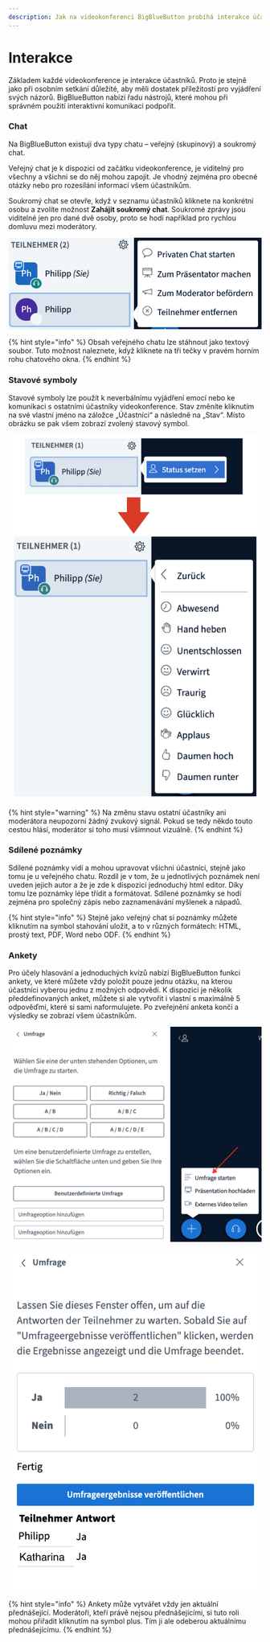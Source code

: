 ```yaml
---
description: Jak na videokonferenci BigBlueButton probíhá interakce účastníků?
---
```


# Interakce

Základem každé videokonference je interakce účastníků. Proto je stejně jako při osobním setkání důležité, aby měli dostatek příležitostí pro vyjádření svých názorů. BigBlueButton nabízí řadu nástrojů, které mohou při správném použití interaktivní komunikaci podpořit.

### Chat

Na BigBlueButton existují dva typy chatu – veřejný \(skupinový\) a soukromý chat.

Veřejný chat je k dispozici od začátku videokonference, je viditelný pro všechny a všichni se do něj mohou zapojit. Je vhodný zejména pro obecné otázky nebo pro rozesílání informací všem účastníkům.

Soukromý chat se otevře, když v seznamu účastníků kliknete na konkrétní osobu a zvolíte možnost **Zahájit soukromý chat**. Soukromé zprávy jsou viditelné jen pro dané dvě osoby, proto se hodí například pro rychlou domluvu mezi moderátory.

![Soukrom&#xFD; chat zah&#xE1;j&#xED;te kliknut&#xED;m na jm&#xE9;no](../../.gitbook/assets/teilnehmer-verwalten.png)

{% hint style="info" %}
Obsah veřejného chatu lze stáhnout jako textový soubor. Tuto možnost naleznete, když kliknete na tři tečky v pravém horním rohu chatového okna.
{% endhint %}

### Stavové symboly

Stavové symboly lze použít k neverbálnímu vyjádření emocí nebo ke komunikaci s ostatními účastníky videokonference. Stav změníte kliknutím na své vlastní jméno na záložce „Účastníci“ a následně na „Stav“. Místo obrázku se pak všem zobrazí zvolený stavový symbol.

![Zm&#x11B;na stavu](../../.gitbook/assets/status-setzen.jpeg)

{% hint style="warning" %}
Na změnu stavu ostatní účastníky ani moderátora neupozorní žádný zvukový signál. Pokud se tedy někdo touto cestou hlásí, moderátor si toho musí všimnout vizuálně.
{% endhint %}

### Sdílené poznámky

Sdílené poznámky vidí a mohou upravovat všichni účastníci, stejně jako tomu je u veřejného chatu. Rozdíl je v tom, že u jednotlivých poznámek není uveden jejich autor a že je zde k dispozici jednoduchý html editor. Díky tomu lze poznámky lépe třídit a formátovat. Sdílené poznámky se hodí zejména pro společný zápis nebo zaznamenávání myšlenek a nápadů.

{% hint style="info" %}
Stejně jako veřejný chat si poznámky můžete kliknutím na symbol stahování uložit, a to v různých formátech: HTML, prostý text, PDF, Word nebo ODF.
{% endhint %}

### Ankety

Pro účely hlasování a jednoduchých kvízů nabízí BigBlueButton funkci ankety, ve které můžete vždy položit pouze jednu otázku, na kterou účastníci vyberou jednu z možných odpovědí. K dispozici je několik předdefinovaných anket, můžete si ale vytvořit i vlastní s maximálně 5 odpověďmi, které si sami naformulujete. Po zveřejnění anketa končí a výsledky se zobrazí všem účastníkům.

![Anketu zah&#xE1;j&#xED;te pomoc&#xED; tla&#x10D;&#xED;tka se symbolem plus](../../.gitbook/assets/umfrage-starten.png)

![Zve&#x159;ejn&#x11B;n&#xED; ankety](../../.gitbook/assets/umfrage-beenden.png)

{% hint style="info" %}
Ankety může vytvářet vždy jen aktuální přednášející. Moderátoři, kteří právě nejsou přednášejícími, si tuto roli mohou přiřadit kliknutím na symbol plus. Tím ji ale odeberou aktuálnímu přednášejícímu.
{% endhint %}

